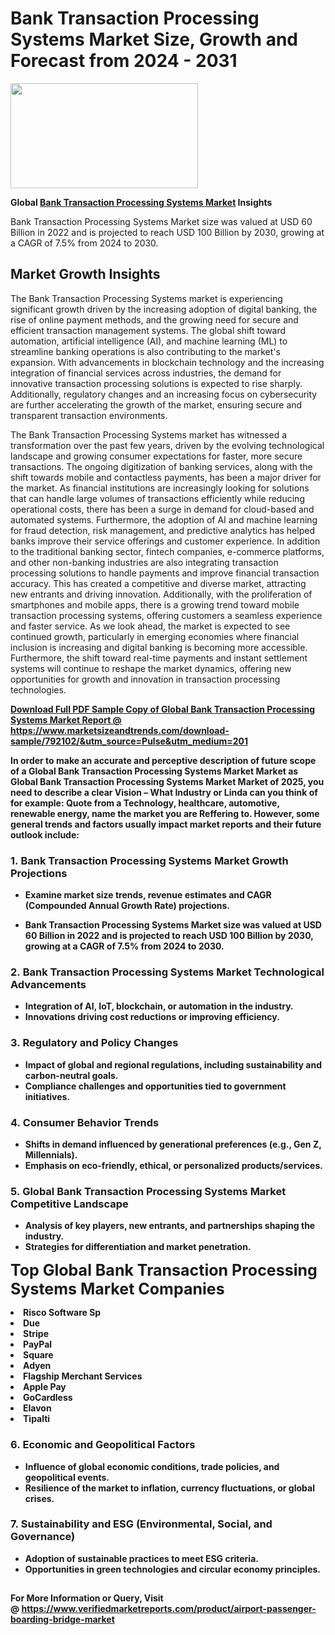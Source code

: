<H1>Bank Transaction Processing Systems Market Size, Growth and Forecast from 2024 - 2031</H1><img class="aligncenter size-medium wp-image-584254" src="https://thirdeyenews.in/wp-content/uploads/2024/09/Global-Market-Research-300x168.jpeg" alt="" width="300" height="168" /><p><strong>Global&nbsp;<a href="https://www.marketsizeandtrends.com/download-sample/792102/&amp;utm_source=Pulse&amp;utm_medium=201">Bank Transaction Processing Systems Market</a> Insights</strong></p><p>Bank Transaction Processing Systems Market size was valued at USD 60 Billion in 2022 and is projected to reach USD 100 Billion by 2030, growing at a CAGR of 7.5% from 2024 to 2030.</p><p><h2>Market Growth Insights</h2> <p>The Bank Transaction Processing Systems market is experiencing significant growth driven by the increasing adoption of digital banking, the rise of online payment methods, and the growing need for secure and efficient transaction management systems. The global shift toward automation, artificial intelligence (AI), and machine learning (ML) to streamline banking operations is also contributing to the market's expansion. With advancements in blockchain technology and the increasing integration of financial services across industries, the demand for innovative transaction processing solutions is expected to rise sharply. Additionally, regulatory changes and an increasing focus on cybersecurity are further accelerating the growth of the market, ensuring secure and transparent transaction environments.</p> <p><strong><a href="#"></a></strong></p> <p>The Bank Transaction Processing Systems market has witnessed a transformation over the past few years, driven by the evolving technological landscape and growing consumer expectations for faster, more secure transactions. The ongoing digitization of banking services, along with the shift towards mobile and contactless payments, has been a major driver for the market. As financial institutions are increasingly looking for solutions that can handle large volumes of transactions efficiently while reducing operational costs, there has been a surge in demand for cloud-based and automated systems. Furthermore, the adoption of AI and machine learning for fraud detection, risk management, and predictive analytics has helped banks improve their service offerings and customer experience. In addition to the traditional banking sector, fintech companies, e-commerce platforms, and other non-banking industries are also integrating transaction processing solutions to handle payments and improve financial transaction accuracy. This has created a competitive and diverse market, attracting new entrants and driving innovation. Additionally, with the proliferation of smartphones and mobile apps, there is a growing trend toward mobile transaction processing systems, offering customers a seamless experience and faster service. As we look ahead, the market is expected to see continued growth, particularly in emerging economies where financial inclusion is increasing and digital banking is becoming more accessible. Furthermore, the shift toward real-time payments and instant settlement systems will continue to reshape the market dynamics, offering new opportunities for growth and innovation in transaction processing technologies.</p> <p><strong><a href="#"></p><p><span class=""><strong>Download Full PDF Sample Copy of Global Bank Transaction Processing Systems Market Report</strong> @ <a href="https://www.marketsizeandtrends.com/download-sample/792102/&amp;utm_source=Pulse&amp;utm_medium=201" target="_blank">https://www.marketsizeandtrends.com/download-sample/792102/&amp;utm_source=Pulse&amp;utm_medium=201</a></span></p><p>In order to make an accurate and perceptive description of future scope of a Global&nbsp;Bank Transaction Processing Systems Market Market as Global&nbsp;Bank Transaction Processing Systems Market Market of 2025, you need to describe a clear Vision &ndash; What Industry or Linda can you think of for example: Quote from a Technology, healthcare, automotive, renewable energy, name the market you are Reffering to. However, some general trends and factors usually impact market reports and their future outlook include:</p><h3>1.&nbsp;<strong>Bank Transaction Processing Systems Market Growth Projections</strong></h3><ul><li>Examine market size trends, revenue estimates and CAGR (Compounded Annual Growth Rate) projections.</li><li><p>Bank Transaction Processing Systems Market size was valued at USD 60 Billion in 2022 and is projected to reach USD 100 Billion by 2030, growing at a CAGR of 7.5% from 2024 to 2030.</p></li></ul><h3>2.&nbsp;<strong>Bank Transaction Processing Systems Market Technological Advancements</strong></h3><ul><li>Integration of AI, IoT, blockchain, or automation in the industry.</li><li>Innovations driving cost reductions or improving efficiency.</li></ul><h3>3.&nbsp;<strong>Regulatory and Policy Changes</strong></h3><ul><li>Impact of global and regional regulations, including sustainability and carbon-neutral goals.</li><li>Compliance challenges and opportunities tied to government initiatives.</li></ul><h3>4.&nbsp;<strong>Consumer Behavior Trends</strong></h3><ul><li>Shifts in demand influenced by generational preferences (e.g., Gen Z, Millennials).</li><li>Emphasis on eco-friendly, ethical, or personalized products/services.</li></ul><h3>5.&nbsp;<strong>Global Bank Transaction Processing Systems Market Competitive Landscape</strong></h3><ul><li>Analysis of key players, new entrants, and partnerships shaping the industry.</li><li>Strategies for differentiation and market penetration.</li></ul><p data-pm-slice="1 1 []"><span style="color: inherit; font-family: inherit; font-size: 25px;">Top Global Bank Transaction Processing Systems Market Companies</span></p><div class="" data-test-id=""><p><li>Risco Software Sp</li><li> Due</li><li> Stripe</li><li> PayPal</li><li> Square</li><li> Adyen</li><li> Flagship Merchant Services</li><li> Apple Pay</li><li> GoCardless</li><li> Elavon</li><li> Tipalti</li></p></div><h3>6.&nbsp;<strong>Economic and Geopolitical Factors</strong></h3><ul><li>Influence of global economic conditions, trade policies, and geopolitical events.</li><li>Resilience of the market to inflation, currency fluctuations, or global crises.</li></ul><h3>7.&nbsp;<strong>Sustainability and ESG (Environmental, Social, and Governance)</strong></h3><ul><li>Adoption of sustainable practices to meet ESG criteria.</li><li>Opportunities in green technologies and circular economy principles.</li></ul><h2><strong style="font-size: 14px;">For More Information or Query, Visit @&nbsp;</strong><a style="background-color: #ffffff; font-size: 14px;" href="https://www.marketsizeandtrends.com/report/bank-transaction-processing-systems-market/" target="_blank">https://www.verifiedmarketreports.com/product/airport-passenger-boarding-bridge-market</a></h2>
